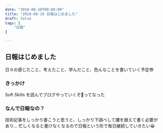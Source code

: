 ```yaml
---
date: "2018-08-10T09:00:00"
title: "2018-08-10 日報はじめました"
draft: false
tags: [
    "日報"
]

---
```


## 日報はじめました

日々の感じたこと、考えたこと、学んだこと、色んなことを書いていく予定😎

### きっかけ

Soft Skills を読んでブログやっていくぞ💪ってなった

### なんで日報なの？

技術記事をしっかり書こうと思うと、しっかり下調べして腰を据えて書く必要があり… 
忙しくなると書けなくなるので日報という形で毎日継続していきたい😀
